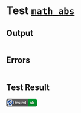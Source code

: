 # Test [`math_abs`](/doc/libs/std/math/README.md#L11)

## Output

```,plain
```

## Errors

```,plain
```

## Test Result

![OK](/doc/libs/std/math/.test/math_abs.png)
